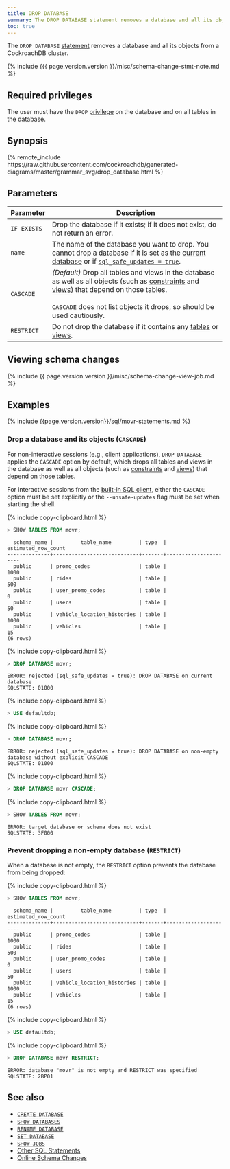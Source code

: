 ```yaml
---
title: DROP DATABASE
summary: The DROP DATABASE statement removes a database and all its objects from a CockroachDB cluster.
toc: true
---
```


The `DROP DATABASE` [statement](sql-statements.html) removes a database and all its objects from a CockroachDB cluster.

{% include {{{ page.version.version }}/misc/schema-change-stmt-note.md %}

## Required privileges

The user must have the `DROP` [privilege](authorization.html#assign-privileges) on the database and on all tables in the database.

## Synopsis

<div>{% remote_include https://raw.githubusercontent.com/cockroachdb/generated-diagrams/master/grammar_svg/drop_database.html %}</div>

## Parameters

Parameter | Description
----------|------------
`IF EXISTS`   | Drop the database if it exists; if it does not exist, do not return an error.
`name`  | The name of the database you want to drop. You cannot drop a database if it is set as the [current database](sql-name-resolution.html#current-database) or if [`sql_safe_updates = true`](set-vars.html).
`CASCADE` | _(Default)_ Drop all tables and views in the database as well as all objects (such as [constraints](constraints.html) and [views](views.html)) that depend on those tables.<br><br>`CASCADE` does not list objects it drops, so should be used cautiously.
`RESTRICT` | Do not drop the database if it contains any [tables](create-table.html) or [views](create-view.html).

## Viewing schema changes

{% include {{ page.version.version }}/misc/schema-change-view-job.md %}

## Examples

{% include {{page.version.version}}/sql/movr-statements.md %}

### Drop a database and its objects (`CASCADE`)

For non-interactive sessions (e.g., client applications), `DROP DATABASE` applies the `CASCADE` option by default, which drops all tables and views in the database as well as all objects (such as [constraints](constraints.html) and [views](views.html)) that depend on those tables.

For interactive sessions from the [built-in SQL client](cockroach-sql.html), either the `CASCADE` option must be set explicitly or the `--unsafe-updates` flag must be set when starting the shell.

{% include copy-clipboard.html %}
~~~ sql
> SHOW TABLES FROM movr;
~~~

~~~
  schema_name |         table_name         | type  | estimated_row_count
--------------+----------------------------+-------+----------------------
  public      | promo_codes                | table |                1000
  public      | rides                      | table |                 500
  public      | user_promo_codes           | table |                   0
  public      | users                      | table |                  50
  public      | vehicle_location_histories | table |                1000
  public      | vehicles                   | table |                  15
(6 rows)
~~~

{% include copy-clipboard.html %}
~~~ sql
> DROP DATABASE movr;
~~~

~~~
ERROR: rejected (sql_safe_updates = true): DROP DATABASE on current database
SQLSTATE: 01000
~~~

{% include copy-clipboard.html %}
~~~ sql
> USE defaultdb;
~~~

{% include copy-clipboard.html %}
~~~ sql
> DROP DATABASE movr;
~~~

~~~
ERROR: rejected (sql_safe_updates = true): DROP DATABASE on non-empty database without explicit CASCADE
SQLSTATE: 01000
~~~

{% include copy-clipboard.html %}
~~~ sql
> DROP DATABASE movr CASCADE;
~~~

{% include copy-clipboard.html %}
~~~ sql
> SHOW TABLES FROM movr;
~~~

~~~
ERROR: target database or schema does not exist
SQLSTATE: 3F000
~~~

### Prevent dropping a non-empty database (`RESTRICT`)

When a database is not empty, the `RESTRICT` option prevents the database from being dropped:

{% include copy-clipboard.html %}
~~~ sql
> SHOW TABLES FROM movr;
~~~

~~~
  schema_name |         table_name         | type  | estimated_row_count
--------------+----------------------------+-------+----------------------
  public      | promo_codes                | table |                1000
  public      | rides                      | table |                 500
  public      | user_promo_codes           | table |                   0
  public      | users                      | table |                  50
  public      | vehicle_location_histories | table |                1000
  public      | vehicles                   | table |                  15
(6 rows)
~~~

{% include copy-clipboard.html %}
~~~ sql
> USE defaultdb;
~~~

{% include copy-clipboard.html %}
~~~ sql
> DROP DATABASE movr RESTRICT;
~~~

~~~
ERROR: database "movr" is not empty and RESTRICT was specified
SQLSTATE: 2BP01
~~~

## See also

- [`CREATE DATABASE`](create-database.html)
- [`SHOW DATABASES`](show-databases.html)
- [`RENAME DATABASE`](rename-database.html)
- [`SET DATABASE`](set-vars.html)
- [`SHOW JOBS`](show-jobs.html)
- [Other SQL Statements](sql-statements.html)
- [Online Schema Changes](online-schema-changes.html)
